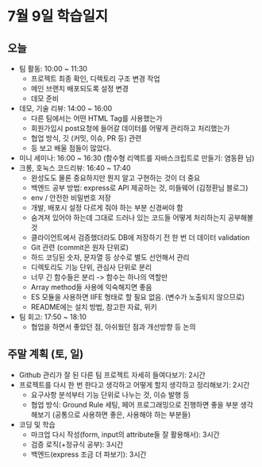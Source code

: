 # 7월 9일 학습일지

## 오늘

- 팀 활동: 10:00 ~ 11:30
  - 프로젝트 최종 확인, 디렉토리 구조 변경 작업
  - 메인 브랜치 배포되도록 설정 변경
  - 데모 준비
- 데모, 기술 리뷰: 14:00 ~ 16:00
  - 다른 팀에서는 어떤 HTML Tag를 사용했는가
  - 회원가입시 post요청에 들어갈 데이터를 어떻게 관리하고 처리했는가
  - 협업 방식, 깃 (커밋, 이슈, PR 등) 관련
  - 등 보고 배울 점들이 많았다.
- 미니 세미나: 16:00 ~ 16:30 (함수형 리액트를 자바스크립트로 만들기: 염동환 님)
- 크롱, 호눅스 코드리뷰: 16:40 ~ 17:40
  - 완성도도 물론 중요하지만 뭔지 알고 구현하는 것이 더 중요
  - 백엔드 공부 방법: express로 API 제공하는 것, 미들웨어 (김정환님 블로그)
  - env / 안전한 비밀번호 저장
  - 개발, 배포시 설정 다르게 줘야 하는 부분 신경써야 함
  - 숨겨져 있어야 하는데 그대로 드러나 있는 코드들 어떻게 처리하는지 공부해볼 것
  - 클라이언트에서 검증했더라도 DB에 저장하기 전 한 번 더 데이터 validation
  - Git 관련 (commit은 원자 단위로)
  - 하드 코딩된 숫자, 문자열 등 상수로 별도 선언해서 관리
  - 디렉토리도 기능 단위, 관심사 단위로 분리
  - 너무 긴 함수들은 분리 -> 함수는 하나의 역할만
  - Array method들 사용에 익숙해지면 좋음
  - ES 모듈을 사용하면 IIFE 형태로 할 필요 없음. (변수가 노출되지 않으므로)
  - README에는 설치 방법, 참고한 자료, 위키
- 팀 회고: 17:50 ~ 18:10
  - 협업을 하면서 좋았던 점, 아쉬웠던 점과 개선방향 등 논의

## 주말 계획 (토, 일)

- Github 관리가 잘 된 다른 팀 프로젝트 자세히 들여다보기: 2시간
- 프로젝트를 다시 한 번 한다고 생각하고 어떻게 할지 생각하고 정리해보기: 2시간
  - 요구사항 분석부터 기능 단위로 나누는 것, 이슈 발행 등
  - 협업 방식: Ground Rule 세팅, 페어 프로그래밍으로 진행하면 좋을 부분 생각해보기 (공통으로 사용하면 좋은, 사용해야 하는 부분들)
- 코딩 및 학습
  - 마크업 다시 작성(form, input의 attribute들 잘 활용해서): 3시간
  - 검증 로직(+정규식 공부): 3시간
  - 백엔드(express 조금 더 파보기): 3시간
